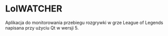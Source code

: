 # LolWATCHER
Aplikacja do monitorowania przebiegu rozgrywki w grze League of Legends napisana przy użyciu Qt w wersji 5.

